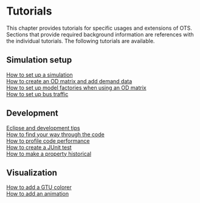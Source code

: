 # Tutorials

This chapter provides tutorials for specific usages and extensions of OTS. Sections that provide required background information are references with the individual tutorials. The following tutorials are available.

## Simulation setup

[How to set up a simulation](simulation-setup.md#how-to-set-up-a-simulation)<br>
[How to create an OD matrix and add demand data](simulation-setup.md#how-to-create-an-od-matrix-and-add-demand-data)<br>
[How to set up model factories when using an OD matrix](simulation-setup.md#how-to-set-up-model-factories-when-using-an-od-matrix)<br>
[How to set up bus traffic](simulation-setup.md#how-to-set-up-bus-traffic)


## Development

[Eclipse and development tips](development.md#eclipse-and-development-tips)<br>
[How to find your way through the code](development.md#how-to-find-your-way-through-the-code)<br>
[How to profile code performance](development.md#how-to-profile-code-performance)<br>
[How to create a JUnit test](development.md#how-to-create-a-junit-test)<br>
[How to make a property historical](development.md#how-to-make-a-property-historical)


## Visualization

[How to add a GTU colorer](visualization.md#how-to-add-a-gtu-colorer)<br>
[How to add an animation](visualization.md#how-to-add-an-animation)
